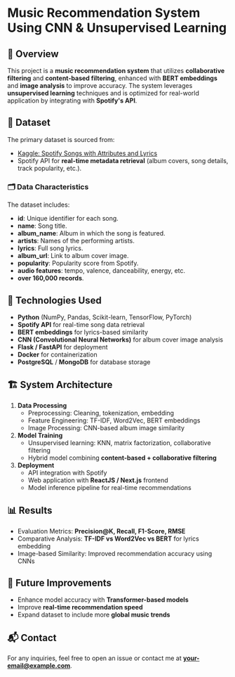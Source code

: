 # Music Recommendation System Using CNN & Unsupervised Learning
## 📌 Overview
This project is a **music recommendation system** that utilizes **collaborative filtering** and **content-based filtering**, enhanced with **BERT embeddings** and **image analysis** to improve accuracy. The system leverages **unsupervised learning** techniques and is optimized for real-world application by integrating with **Spotify's API**.

## 🔗 Dataset
The primary dataset is sourced from:
- [Kaggle: Spotify Songs with Attributes and Lyrics](https://www.kaggle.com/datasets/bwandowando/spotify-songs-with-attributes-and-lyrics)
- Spotify API for **real-time metadata retrieval** (album covers, song details, track popularity, etc.).

### 🗂 Data Characteristics
The dataset includes:
- **id**: Unique identifier for each song.
- **name**: Song title.
- **album_name**: Album in which the song is featured.
- **artists**: Names of the performing artists.
- **lyrics**: Full song lyrics.
- **album_url**: Link to album cover image.
- **popularity**: Popularity score from Spotify.
- **audio features**: tempo, valence, danceability, energy, etc.
- **over 160,000 records**.

## 🚀 Technologies Used
- **Python** (NumPy, Pandas, Scikit-learn, TensorFlow, PyTorch)
- **Spotify API** for real-time song data retrieval
- **BERT embeddings** for lyrics-based similarity
- **CNN (Convolutional Neural Networks)** for album cover image analysis
- **Flask / FastAPI** for deployment
- **Docker** for containerization
- **PostgreSQL** / **MongoDB** for database storage

## 🏗 System Architecture
1. **Data Processing**
   - Preprocessing: Cleaning, tokenization, embedding
   - Feature Engineering: TF-IDF, Word2Vec, BERT embeddings
   - Image Processing: CNN-based album image similarity
2. **Model Training**
   - Unsupervised learning: KNN, matrix factorization, collaborative filtering
   - Hybrid model combining **content-based + collaborative filtering**
3. **Deployment**
   - API integration with Spotify
   - Web application with **ReactJS / Next.js** frontend
   - Model inference pipeline for real-time recommendations

## 📊 Results
- Evaluation Metrics: **Precision@K, Recall, F1-Score, RMSE**
- Comparative Analysis: **TF-IDF vs Word2Vec vs BERT** for lyrics embedding
- Image-based Similarity: Improved recommendation accuracy using CNNs

## 🎯 Future Improvements
- Enhance model accuracy with **Transformer-based models**
- Improve **real-time recommendation speed**
- Expand dataset to include more **global music trends**

## 📬 Contact
For any inquiries, feel free to open an issue or contact me at **your-email@example.com**.

